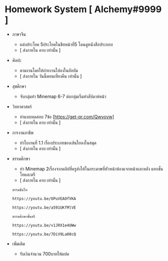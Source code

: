 # Homework System [ Alchemy#9999 ]

- ภาษาจีน

  - แต่งประโยค 5ประโยคในชีทหน้าที่5 โดนดูหนังสือประกอบ

  + [ ส่งภายใน คาบ เท่านั้น ]

- ศิลปะ

  - ตามงานโดยให้ถ่ายงานใส่ลงในอัลบัม

  + [ ส่งภายใน วันนี้ตอนเที่ยงคืน เท่านั้น ]

- สุขศึกษา

  - จับกลุ่มทำ Minemap 6-7 ต่อกลุ่มเริ่มทำสัปดาห์หน้า

- วิทยาศาสตร์

  - ทำแบบทดสอบ 7ข้อ [https://get-qr.com/Qwvovw]

  + [ ส่งภายใน คาบ เท่านั้น ]

- การงานอาชีพ

  - ทำใบงานที่ 1.1 เรื่องประเภทของเส้นใยลงในสมุด

  + [ ส่งภายใน คาบ เท่านั้น ]

- ธรรมศึกษา

  - ทำ Minemap 2เรื่องจากคลิปที่ครูส่งให้ในกระดาษที่หัวหน้าห้องแจกหน้าและหลัง แยกชั้นโทและตรี

  + [ ส่งภายใน คาบ เท่านั้น ]
  
  ```
  ธรรมชั้นโท

  https://youtu.be/OPuVEAOfVKA

  https://youtu.be/a591UKfMlVE
  
  ธรรมศึกษาชั้นตรี

  https://youtu.be/v1JRX1e4UWw

  https://youtu.be/7DiV9La00cQ
  ```

- เพิ่มเติม

  - รับเงินจำนวน 700บาทให้ผปค
